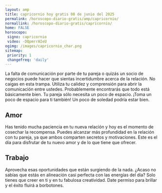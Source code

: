 ```yaml
---
layout: amp
title: capricornio hoy gratis 08 de junio del 2025 
permalink: /horoscopo-diario-gratis/amp/capricornio/
normallink: /horoscopo-diario-gratis/capricornio/
home: FALSE
horoscopo:
 signo: capricornio
 video: -DQpmrrAIeU
ogimg: /images/capricornio_char.png
sitemap:
 priority: 1
 changefreq: 'daily'
---
```



La falta de comunicación por parte de tu pareja o quizás un socio de negocios puede hacer que sientas incertidumbre acerca de la relación. No caigas en esta trampa. Utiliza tu calidez y comprensión para abrir la comunicación entre ustedes. Probablemente encontrarás que todo está básicamente bien. Tu pareja sólo necesita un poco de espacio. ¡Toma un poco de espacio para ti también! Un poco de soledad podría estar bien.

## Amor

Has tenido mucha paciencia en tu nueva relación y hoy es el momento de cosechar la recompensa. Puedes alcanzar más profundidad en la relación con tu pareja, ya que ambos comparten secretos y motivaciones. Este es el día para disfrutar de tu nuevo amor y de lo que tiene que ofrecer.

## Trabajo

Aprovecha esas oportunidades que están surgiendo de la nada. ¿Acaso no sabías que estás en alineación casi perfecta con las energías del día? Solo tienes que creer en ti y en tu fabulosa creatividad. Date permiso para brillar y el éxito fluirá a borbotones.
